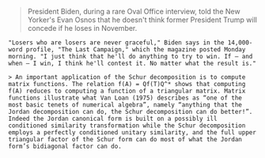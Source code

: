 > President Biden, during a rare Oval Office interview, told the New Yorker's Evan Osnos that he doesn't think former President Trump will concede if he loses in November.

    "Losers who are losers are never graceful," Biden says in the 14,000-word profile, "The Last Campaign," which the magazine posted Monday morning. "I just think that he'll do anything to try to win. If — and when — I win, I think he'll contest it. No matter what the result is."

    > An important application of the Schur decomposition is to compute matrix functions. The relation f(A) = Qf(T)Q^* shows that computing f(A) reduces to computing a function of a triangular matrix. Matrix functions illustrate what Van Loan (1975) describes as “one of the most basic tenets of numerical algebra”, namely “anything that the Jordan decomposition can do, the Schur decomposition can do better!”. Indeed the Jordan canonical form is built on a possibly ill conditioned similarity transformation while the Schur decomposition employs a perfectly conditioned unitary similarity, and the full upper triangular factor of the Schur form can do most of what the Jordan form’s bidiagonal factor can do.

    
